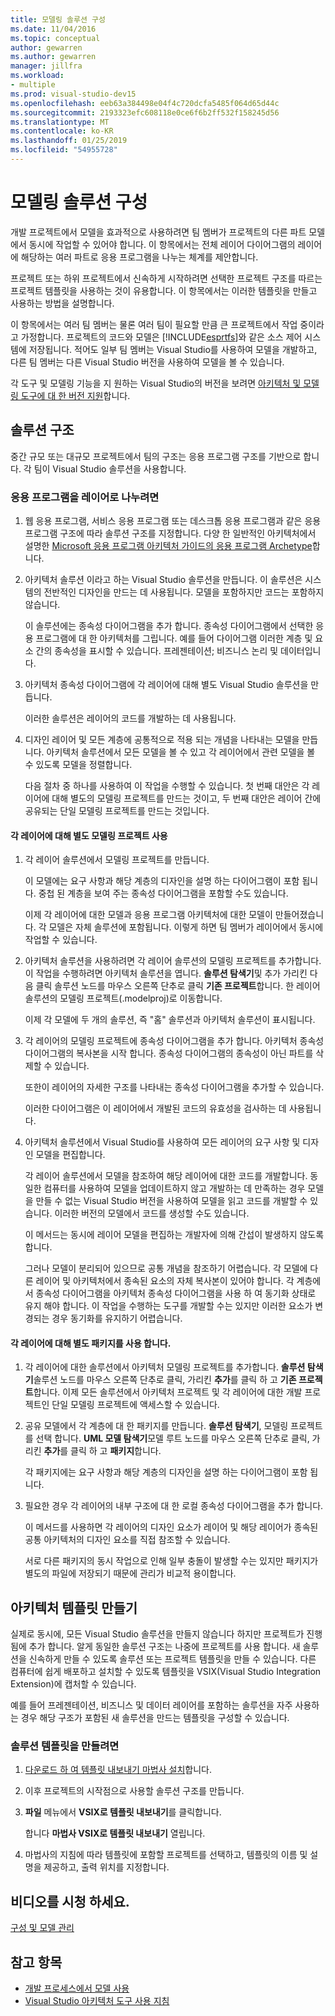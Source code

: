 ```yaml
---
title: 모델링 솔루션 구성
ms.date: 11/04/2016
ms.topic: conceptual
author: gewarren
ms.author: gewarren
manager: jillfra
ms.workload:
- multiple
ms.prod: visual-studio-dev15
ms.openlocfilehash: eeb63a384498e04f4c720dcfa5485f064d65d44c
ms.sourcegitcommit: 2193323efc608118e0ce6f6b2ff532f158245d56
ms.translationtype: MT
ms.contentlocale: ko-KR
ms.lasthandoff: 01/25/2019
ms.locfileid: "54955728"
---
```

# <a name="structure-your-modeling-solution"></a>모델링 솔루션 구성

개발 프로젝트에서 모델을 효과적으로 사용하려면 팀 멤버가 프로젝트의 다른 파트 모델에서 동시에 작업할 수 있어야 합니다. 이 항목에서는 전체 레이어 다이어그램의 레이어에 해당하는 여러 파트로 응용 프로그램을 나누는 체계를 제안합니다.

프로젝트 또는 하위 프로젝트에서 신속하게 시작하려면 선택한 프로젝트 구조를 따르는 프로젝트 템플릿을 사용하는 것이 유용합니다. 이 항목에서는 이러한 템플릿을 만들고 사용하는 방법을 설명합니다.

이 항목에서는 여러 팀 멤버는 물론 여러 팀이 필요할 만큼 큰 프로젝트에서 작업 중이라고 가정합니다. 프로젝트의 코드와 모델은 [!INCLUDE[esprtfs](../code-quality/includes/esprtfs_md.md)]와 같은 소스 제어 시스템에 저장됩니다. 적어도 일부 팀 멤버는 Visual Studio를 사용하여 모델을 개발하고, 다른 팀 멤버는 다른 Visual Studio 버전을 사용하여 모델을 볼 수 있습니다.

각 도구 및 모델링 기능을 지 원하는 Visual Studio의 버전을 보려면 [아키텍처 및 모델링 도구에 대 한 버전 지원](../modeling/what-s-new-for-design-in-visual-studio.md#VersionSupport)합니다.

## <a name="solution-structure"></a>솔루션 구조

중간 규모 또는 대규모 프로젝트에서 팀의 구조는 응용 프로그램 구조를 기반으로 합니다. 각 팀이 Visual Studio 솔루션을 사용합니다.

### <a name="to-divide-an-application-into-layers"></a>응용 프로그램을 레이어로 나누려면

1. 웹 응용 프로그램, 서비스 응용 프로그램 또는 데스크톱 응용 프로그램과 같은 응용 프로그램 구조에 따라 솔루션 구조를 지정합니다. 다양 한 일반적인 아키텍처에서 설명한 [Microsoft 응용 프로그램 아키텍처 가이드의 응용 프로그램 Archetype](http://go.microsoft.com/fwlink/?LinkId=196681)합니다.

2. 아키텍처 솔루션 이라고 하는 Visual Studio 솔루션을 만듭니다. 이 솔루션은 시스템의 전반적인 디자인을 만드는 데 사용됩니다. 모델을 포함하지만 코드는 포함하지 않습니다.

   이 솔루션에는 종속성 다이어그램을 추가 합니다. 종속성 다이어그램에서 선택한 응용 프로그램에 대 한 아키텍처를 그립니다. 예를 들어 다이어그램 이러한 계층 및 요소 간의 종속성을 표시할 수 있습니다. 프레젠테이션; 비즈니스 논리 및 데이터입니다.

4. 아키텍처 종속성 다이어그램에 각 레이어에 대해 별도 Visual Studio 솔루션을 만듭니다.

   이러한 솔루션은 레이어의 코드를 개발하는 데 사용됩니다.

5. 디자인 레이어 및 모든 계층에 공통적으로 적용 되는 개념을 나타내는 모델을 만듭니다. 아키텍처 솔루션에서 모든 모델을 볼 수 있고 각 레이어에서 관련 모델을 볼 수 있도록 모델을 정렬합니다.

   다음 절차 중 하나를 사용하여 이 작업을 수행할 수 있습니다. 첫 번째 대안은 각 레이어에 대해 별도의 모델링 프로젝트를 만드는 것이고, 두 번째 대안은 레이어 간에 공유되는 단일 모델링 프로젝트를 만드는 것입니다.

#### <a name="use-a-separate-modeling-project-for-each-layer"></a>각 레이어에 대해 별도 모델링 프로젝트 사용

1. 각 레이어 솔루션에서 모델링 프로젝트를 만듭니다.

   이 모델에는 요구 사항과 해당 계층의 디자인을 설명 하는 다이어그램이 포함 됩니다. 중첩 된 계층을 보여 주는 종속성 다이어그램을 포함할 수도 있습니다.

   이제 각 레이어에 대한 모델과 응용 프로그램 아키텍처에 대한 모델이 만들어졌습니다. 각 모델은 자체 솔루션에 포함됩니다. 이렇게 하면 팀 멤버가 레이어에서 동시에 작업할 수 있습니다.

2. 아키텍처 솔루션을 사용하려면 각 레이어 솔루션의 모델링 프로젝트를 추가합니다. 이 작업을 수행하려면 아키텍처 솔루션을 엽니다. **솔루션 탐색기**및 추가 가리킨 다음 클릭 솔루션 노드를 마우스 오른쪽 단추로 클릭 **기존 프로젝트**합니다. 한 레이어 솔루션의 모델링 프로젝트(.modelproj)로 이동합니다.

   이제 각 모델에 두 개의 솔루션, 즉 "홈" 솔루션과 아키텍처 솔루션이 표시됩니다.

3. 각 레이어의 모델링 프로젝트에 종속성 다이어그램을 추가 합니다. 아키텍처 종속성 다이어그램의 복사본을 시작 합니다. 종속성 다이어그램의 종속성이 아닌 파트를 삭제할 수 있습니다.

   또한이 레이어의 자세한 구조를 나타내는 종속성 다이어그램을 추가할 수 있습니다.

   이러한 다이어그램은 이 레이어에서 개발된 코드의 유효성을 검사하는 데 사용됩니다.

4. 아키텍처 솔루션에서 Visual Studio를 사용하여 모든 레이어의 요구 사항 및 디자인 모델을 편집합니다.

   각 레이어 솔루션에서 모델을 참조하여 해당 레이어에 대한 코드를 개발합니다. 동일한 컴퓨터를 사용하여 모델을 업데이트하지 않고 개발하는 데 만족하는 경우 모델을 만들 수 없는 Visual Studio 버전을 사용하여 모델을 읽고 코드를 개발할 수 있습니다. 이러한 버전의 모델에서 코드를 생성할 수도 있습니다.

   이 메서드는 동시에 레이어 모델을 편집하는 개발자에 의해 간섭이 발생하지 않도록 합니다.

   그러나 모델이 분리되어 있으므로 공통 개념을 참조하기 어렵습니다. 각 모델에 다른 레이어 및 아키텍처에서 종속된 요소의 자체 복사본이 있어야 합니다. 각 계층에서 종속성 다이어그램을 아키텍처 종속성 다이어그램을 사용 하 여 동기화 상태로 유지 해야 합니다. 이 작업을 수행하는 도구를 개발할 수는 있지만 이러한 요소가 변경되는 경우 동기화를 유지하기 어렵습니다.

#### <a name="use-a-separate-package-for-each-layer"></a>각 레이어에 대해 별도 패키지를 사용 합니다.

1. 각 레이어에 대한 솔루션에서 아키텍처 모델링 프로젝트를 추가합니다. **솔루션 탐색기**솔루션 노드를 마우스 오른쪽 단추로 클릭, 가리킨 **추가**를 클릭 하 고 **기존 프로젝트**합니다. 이제 모든 솔루션에서 아키텍처 프로젝트 및 각 레이어에 대한 개발 프로젝트인 단일 모델링 프로젝트에 액세스할 수 있습니다.

2. 공유 모델에서 각 계층에 대 한 패키지를 만듭니다. **솔루션 탐색기**, 모델링 프로젝트를 선택 합니다. **UML 모델 탐색기**모델 루트 노드를 마우스 오른쪽 단추로 클릭, 가리킨 **추가**를 클릭 하 고 **패키지**합니다.

   각 패키지에는 요구 사항과 해당 계층의 디자인을 설명 하는 다이어그램이 포함 됩니다.

3. 필요한 경우 각 레이어의 내부 구조에 대 한 로컬 종속성 다이어그램을 추가 합니다.

   이 메서드를 사용하면 각 레이어의 디자인 요소가 레이어 및 해당 레이어가 종속된 공통 아키텍처의 디자인 요소를 직접 참조할 수 있습니다.

   서로 다른 패키지의 동시 작업으로 인해 일부 충돌이 발생할 수는 있지만 패키지가 별도의 파일에 저장되기 때문에 관리가 비교적 용이합니다.

## <a name="create-architecture-templates"></a>아키텍처 템플릿 만들기

실제로 동시에, 모든 Visual Studio 솔루션을 만들지 않습니다 하지만 프로젝트가 진행 됨에 추가 합니다. 알게 동일한 솔루션 구조는 나중에 프로젝트를 사용 합니다. 새 솔루션을 신속하게 만들 수 있도록 솔루션 또는 프로젝트 템플릿을 만들 수 있습니다. 다른 컴퓨터에 쉽게 배포하고 설치할 수 있도록 템플릿을 VSIX(Visual Studio Integration Extension)에 캡처할 수 있습니다.

예를 들어 프레젠테이션, 비즈니스 및 데이터 레이어를 포함하는 솔루션을 자주 사용하는 경우 해당 구조가 포함된 새 솔루션을 만드는 템플릿을 구성할 수 있습니다.

### <a name="to-create-a-solution-template"></a>솔루션 템플릿을 만들려면

1. [다운로드 하 여 템플릿 내보내기 마법사 설치](http://go.microsoft.com/fwlink/?LinkId=196686)합니다.

2. 이후 프로젝트의 시작점으로 사용할 솔루션 구조를 만듭니다.

3. **파일** 메뉴에서 **VSIX로 템플릿 내보내기**를 클릭합니다.

   합니다 **마법사 VSIX로 템플릿 내보내기** 열립니다.

4. 마법사의 지침에 따라 템플릿에 포함할 프로젝트를 선택하고, 템플릿의 이름 및 설명을 제공하고, 출력 위치를 지정합니다.

## <a name="watch-a-video"></a>비디오를 시청 하세요.

[구성 및 모델 관리](https://channel9.msdn.com/blogs/clinted/uml-with-vs-2010-part-9-organizing-and-managing-your-models)

## <a name="see-also"></a>참고 항목

- [개발 프로세스에서 모델 사용](../modeling/use-models-in-your-development-process.md)
- [Visual Studio 아키텍처 도구 사용 지침](../modeling/visual-studio-architecture-tooling-guidance.md)
